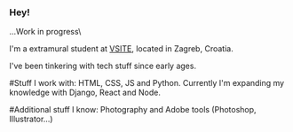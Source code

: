 ### Hey! 
...Work in progress\

I'm a extramural student at [VSITE](https://vsite.hr/en), located in Zagreb, Croatia.

I've been tinkering with tech stuff since early ages.

#Stuff I work with:
HTML, CSS, JS and Python. Currently I'm expanding my knowledge with Django, React and Node.

#Additional stuff I know:
Photography and Adobe tools (Photoshop, Illustrator...)



<!--
**ffifee/ffifee** is a ✨ _special_ ✨ repository because its `README.md` (this file) appears on your GitHub profile.

Here are some ideas to get you started:

- 🔭 I’m currently working on ...
- 🌱 I’m currently learning ...
- 👯 I’m looking to collaborate on ...
- 🤔 I’m looking for help with ...
- 💬 Ask me about ...
- 📫 How to reach me: ...
- 😄 Pronouns: ...
- ⚡ Fun fact: ...
-->
